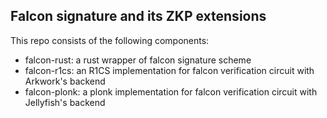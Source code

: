 Falcon signature and its ZKP extensions
------

This repo consists of the following components:
- falcon-rust: a rust wrapper of falcon signature scheme
- falcon-r1cs: an R1CS implementation for falcon verification circuit with Arkwork's backend
- falcon-plonk: a plonk implementation for falcon verification circuit with Jellyfish's backend